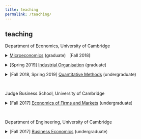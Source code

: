 ```yaml
---
title: teaching
permalink: /teaching/
---
```


## teaching

<p> Department of Economics, University of Cambridge
<details>
<summary><a href="http://www.econ.cam.ac.uk/graduate/mphil/modules/E100.pdf" target="_blank">Microeconomics</a> (graduate) &nbsp; [Fall 2018] </summary>
<p align="justify"> This course covers the standard economic models of individual decision-making with and without uncertainty, models of consumer behaviour and producer behaviour under perfect competition and the Arrow-Debreu general equilibrium model.
The course is divided into three parts: choice theory, choice under uncertainty, and general equilibrium. </p>
</details> </p>

<p> <details>
<summary> [Spring 2019] <a href="http://www.econ.cam.ac.uk/apply/mphil-economic-research/mphil-economic-research-course-modules/optional-modules" target="_blank">Industrial Organisation</a> (graduate)</summary>
<p align="justify"> This course develops some of the central topics in the theory of industrial organisation. Although the main angle of analysis will be analytical, applications of the theory to practical competition policy issues will be emphasised. In particular, issues of market power, anticompetitive practices and possible policy responses will be discussed. </p>
</details> </p>

<p> <details>
<summary> [Fall 2018, Spring 2019] <a href="http://www.econ.cam.ac.uk/ba/outlines/Part_I_Paper_3.pdf" target="_blank">Quantitative Methods</a> (undergraduate)</summary>
<p align="justify"> This course covers the essential mathematical concepts and techniques required for economics. It is divided into a mathematics and a statistics part. The mathematics part covers calculus and optimisation, linear algebra, and difference and differential equations. The statistics part covers descriptive statistics, probability and distribution theory, and estimation and inference. </p>
</details> </p>


<!--
<p> <details>
<summary> [Fall 2018, Spring 2019] <a href="http://www.econ.cam.ac.uk/ba/outlines/Part_IIA_Paper_6.pdf" target="_blank">Mathematics and Statistics</a> (undergraduate)</summary>
<p align="justify"> This course covers essential mathematics for econometrics and problems of optimal choice. The mathematics part covers static and dynamic optimization techniques. The first part of the course contains a full presentation of the Lagrange (Kuhn-Tucker) method. The second part is an introduction into dynamic optimization, in particular optimal control. The probability and statistics part covers essential mathematics for econometrics: Probability theory, linear algebra, and statistics. </p>
</details> </p>
-->

<br>

<p> Judge Business School, University of Cambridge
<details>
<summary> [Fall 2017] <a href="https://www.jbs.cam.ac.uk/programmes/undergraduate/programme-overview/core-courses/" target="_blank">Economics of Firms and Markets</a> (undergraduate)</summary>
<p align="justify"> The course shows how business economics may be used to explain and predict phenomena relating to markets and firms, and explores some of the possible uses of business economics in the analysis of management problems and in managerial decision-making. The course covers basic microeconomics and introduces macroeconomics. </p>
</details> </p>

<br>

<p> Department of Engineering, University of Cambridge
<details>
<summary> [Fall 2017] <a href="http://teaching.eng.cam.ac.uk/content/engineering-tripos-part-iia-3e1-business-economics-2017-18" target="_blank">Business Economics</a> (undergraduate)</summary>
<p align="justify"> The aims of the course are to introduce students to the use of economics to understand the operation and decisions of businesses, their industrial environment and the macroeconomy. Specific topics that are covered include consumer theory, theory of the firm and different market structures, game theory, and welfare economics. </p>
</details> </p> 
